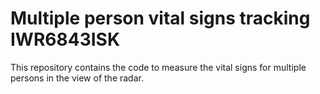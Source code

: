 # Multiple person vital signs tracking IWR6843ISK
This repository contains the code to measure the vital signs for multiple persons in the view of the radar.
